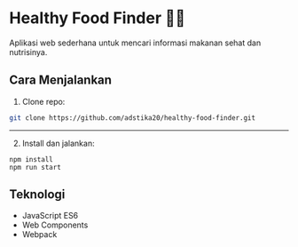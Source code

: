 #  Healthy Food Finder 🌿🍅

Aplikasi web sederhana untuk mencari informasi makanan sehat dan nutrisinya.

## Cara Menjalankan
1. Clone repo:
```bash
git clone https://github.com/adstika20/healthy-food-finder.git
```

---

2. Install dan jalankan:
```
npm install
npm run start
```

## Teknologi
- JavaScript ES6
- Web Components
- Webpack
